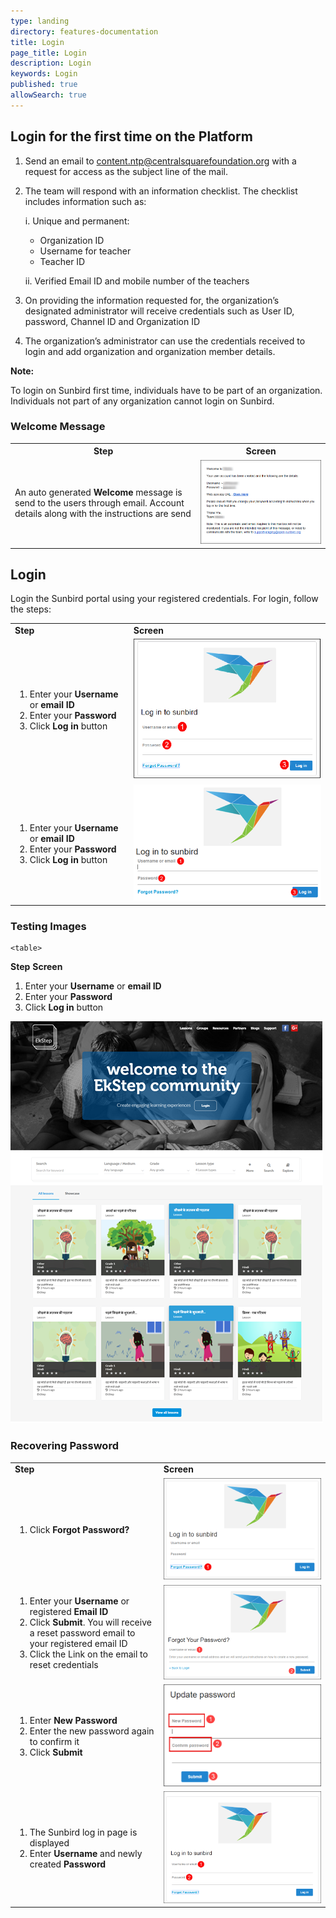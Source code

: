 ```yaml
---
type: landing
directory: features-documentation
title: Login
page_title: Login
description: Login
keywords: Login
published: true
allowSearch: true
---
```

## Login for the first time on the Platform

1. Send an email to [content.ntp@centralsquarefoundation.org](content.ntp@centralsquarefoundation.org) with a request for access as the subject line of the mail.

2. The team will respond with an information checklist. The checklist includes information such as:
  
    i. Unique and permanent:
      
      - Organization ID
      - Username for teacher
      - Teacher ID
     
     ii. Verified Email ID and mobile number of the teachers

3. On providing the information requested for, the organization’s designated administrator will receive credentials such as User ID, password, Channel ID and Organization ID
4. The organization’s administrator can use the credentials received to login and add organization and organization member details.

**Note:**

To login on Sunbird first time, individuals have to be part of an organization. Individuals not part of any organization cannot login on Sunbird.

### Welcome Message 

<table>
	<tr>
		<th>Step</th>
		<th>Screen</th>
	</tr>
	<tr>
	<td>An auto generated <strong>Welcome</strong> message is send to the users through email. Account details along with the instructions are send</td>
	<td><img src="pages/features-documentation/images/welcomemessage.png"></td>
	</tr>
	</table>
	
## Login 

Login the Sunbird portal using your registered credentials. For login, follow the steps:

<table>
  <tr>
    <td><strong>Step</strong></td>
    <td><strong>Screen</strong></td>
  </tr>
  <tr>
   <td>
       <ol>
         <li>Enter your <strong>Username</strong> or <strong>email ID</strong></li>
	 <li>Enter your <strong>Password</strong></li>
         <li>Click <strong>Log in</strong> button</li>
	   </ol>
    </td>
	<td><img src="pages/features-documentation/images/logintest.png"></td>
    </tr>
    <tr>
   <td>
       <ol>
         <li>Enter your <strong>Username</strong> or <strong>email ID</strong></li>
	 <li>Enter your <strong>Password</strong></li>
         <li>Click <strong>Log in</strong> button</li>
	   </ol>
    </td>
	<td><img src="pages/features-documentation/images/logintest3.png"></td>
    </tr>
    </table>
    
### Testing Images
    
    <table>
  <tr>
    <td><strong>Step</strong></td>
    <td><strong>Screen</strong></td>
  </tr>
  <tr>
   <td>
       <ol>
         <li>Enter your <strong>Username</strong> or <strong>email ID</strong></li>
	 <li>Enter your <strong>Password</strong></li>
         <li>Click <strong>Log in</strong> button</li>
	   </ol>
    </td>
	<td><img src="pages/features-documentation/images/logintest4.png"></td>
    </tr>
    </table>

### Recovering Password

<table class="table table-img">
  <tr>
    <td><strong>Step</strong></td>
    <td><strong>Screen</strong></td>
  </tr>
  <tr>
   <td>
       <ol>
         <li>Click <strong>Forgot Password?</strong></li>
	</ol>
    </td>
	<td><img src="pages/features-documentation/images/forgotpassword.png"></td>
    </tr>
    <tr>
  <td>
    <ol>
      <li>Enter your <strong>Username</strong> or registered <strong>Email ID</strong></li>
      <li>Click <strong>Submit</strong>. You will receive a reset password email to your registered email ID</li>
      <li>Click the Link on the email to reset credentials</li>
    </ol>
  </td>
  <td><img src="pages/features-documentation/images/forgotpassword1.png"></td>
  </tr>
  <tr>
  <td>
    <ol>
      	<li>Enter <strong>New Password</strong></li>
        <li>Enter the new password again to confirm it</li>
	<li>Click <strong>Submit</strong></li>
    </ol>
  </td>
   <td><img src="pages/features-documentation/images/update_password.png"></td>
  </tr>
  <tr>
  <td>
    <ol>
      <li>The Sunbird log in page is displayed</li>
      <li>Enter <strong>Username</strong> and newly created <strong>Password</strong></li>
    </ol>
  </td>
  <td><img src="pages/features-documentation/images/forgotpassword2.png"></td>
  </tr>  
  </table>



